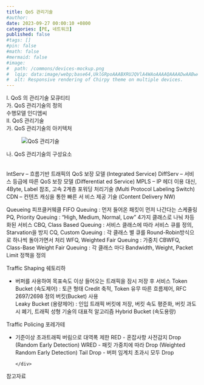 ```yaml
---
title: QoS 관리기술
#author: 
date: 2023-09-27 00:00:10 +0800
categories: [PE, 네트워크]
published: false
#tags: []
#pin: false
#math: false
#mermaid: false
#image:
#  path: /commons/devices-mockup.png
#  lqip: data:image/webp;base64,UklGRpoAAABXRUJQVlA4WAoAAAAQAAAADwAABwAAQUxQSDIAAAARL0AmbZurmr57yyIiqE8oiG0bejIYEQTgqiDA9vqnsUSI6H+oAERp2HZ65qP/VIAWAFZQOCBCAAAA8AEAnQEqEAAIAAVAfCWkAALp8sF8rgRgAP7o9FDvMCkMde9PK7euH5M1m6VWoDXf2FkP3BqV0ZYbO6NA/VFIAAAA
#  alt: Responsive rendering of Chirpy theme on multiple devices.
---
```


<div class="post-wrap">
  <div class="para">
    <div class="para-title">
      I. QoS 의 관리기술 모큐티티
    </div>
    <div class="para-cntnt">
      <div class="para">
        <div class="para-title">
          가. QoS 관리기술의 정의
        </div>
        <div class="para-cntnt">
          수행모델 인디엠씨
        </div>
      </div>
    </div>
  </div>
  
  <div class="para">
    <div class="para-title">
      II. QoS 관리기술
    </div>
    <div class="para-cntnt">
      <div class="para">
        <div class="para-title">
          가. QoS 관리기술의 아키텍처
        </div>
        <div class="para-cntnt">
          <figure class="post-figure">
            <img src="/assets/img/posts/QoS-관리기술.png" alt="QoS 관리기술">
<!--            <figcaption>Source: Unveiling the Metaverse: Exploring Emerging Trends, Multifaceted Perspectives, and Future Challenges</figcaption>-->
          </figure>
        </div>
      </div>
      <div class="para">
        <div class="para-title">
          나. QoS 관리기술의 구성요소
        </div>
        <div class="para-cntnt">
          <table class="post-table">
          </table>
            IntServ – 흐름기반 트래픽의 QoS 보장 모델 (Integrated Service)
  DiffServ – 서비스 등급에 따른 QoS 보장 모델 (Differentiat ed Service) 
  MPLS – IP 헤더 이용 대신, 4Byte, Label 참조, 고속 2계층 포워딩 처리기술 (Multi Protocol Labeling Switch) 
  CDN – 컨텐츠 캐싱을 통한 빠른 서 비스 제공 기술 (Content Delivery NW) 

Queueing 피프클커웨클
  FIFO Queuing : 먼저 들어온 패킷이 먼저 나간다는 스케줄링
  PQ, Priority Queuing : “High, Medium, Normal, Low” 4가지 클래스로 나눠 차등화된 서비스
  CBQ, Class Based Queuing : 서비스 클래스에 따라 서비스 큐를 정의, Starvation을 방지
  CQ, Custom Queuing : 각 클래스 별 큐를 Round-Robin방식으로 하나씩 돌아가면서 처리
  WFQ, Weighted Fair Queuing : 가중치
  CBWFQ, Class-Base Weight Fair Queuing : 각 클래스 마다 Bandwidth, Weight, Packet Limit 정책을 정의   

Traffic Shaping 쉐토리하 
  - 버퍼를 사용하여 목표속도 이상 들어오는 트래픽을 잠시 저장 후 서비스 
  Token Bucket (속도제어) : 토큰 형태 Credit 축적, Token 유무 따른 흐름제어, RFC 2697/2698 정의 버킷(Bucket) 사용   
  Leaky Bucket (용량제어) : 인입 트래픽 버킷에 저장, 버킷 속도 평준화, 버킷 과도 시 폐기, 트래픽 성형 기술의 대표적 알고리즘 
  Hybrid Bucket (속도용량)

Traffic Policing 포레가테
  - 기준이상 초과트래픽 버림으로 대역폭 제한 
  RED - 혼잡사항 사전감지 Drop (Random Early Detection)
  WRED - 패킷 가중치에 따라 Drop (Weighted Random Early Detection)
  Tail Drop - 버퍼 임계치 초과시 모두 Drop

        </div>
      </div>
    </div>
  </div>

  <div class="refr-wrap">
    <div class="refr-title">
        참고자료
    </div>
    <ol class="refr-list">
    <!--    <li>(나현식, 최대선) <a target="_blank" href="https://scienceon.kisti.re.kr/commons/util/originalView.do?cn=JAKO202225948430499&oCn=JAKO202225948430499&dbt=JAKO&journal=NJOU00291864">메타버스 보안 위협 요소 및 대응 방안 검토</a></li>-->
    <!--    <li>(M. Uddin, S. Manickam, H. Ullah, M. Obaidat and A. Dandoush) <a target="_blank" href="https://ieeexplore.ieee.org/abstract/document/10138386">Unveiling the Metaverse: Exploring Emerging Trends, Multifaceted Perspectives, and Future Challenges</a></li>-->
    </ol>
  </div>
</div>

